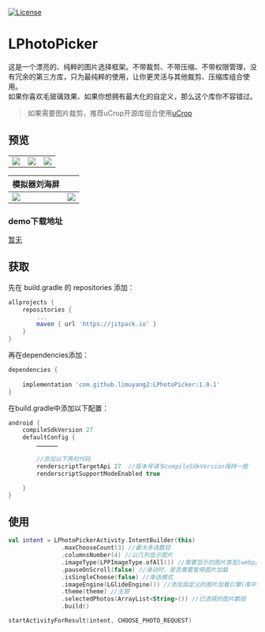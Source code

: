 [![License](https://img.shields.io/badge/license-Apache%202-4EB1BA.svg)](https://www.apache.org/licenses/LICENSE-2.0.html)
# LPhotoPicker
这是一个漂亮的、纯粹的图片选择框架。不带裁剪、不带压缩、不带权限管理，没有冗余的第三方库，只为最纯粹的使用，让你更灵活与其他裁剪、压缩库组合使用。  
如果你喜欢毛玻璃效果、如果你想拥有最大化的自定义，那么这个库你不容错过。  

> 如果需要图片裁剪，推荐uCrop开源库组合使用[uCrop](https://github.com/Yalantis/uCrop)

## 预览
|      |      |      |
| ---- | ---- | ---- |
|![](https://github.com/limuyang2/LPhotoPicker/blob/master/pic/Screenshot3.jpg)|![](https://github.com/limuyang2/LPhotoPicker/blob/master/pic/Screenshot4.jpg)|![](https://github.com/limuyang2/LPhotoPicker/blob/master/pic/Screenshot5.jpg)|

|模拟器刘海屏||
| ---- | ---- |
|![](https://github.com/limuyang2/LPhotoPicker/blob/master/pic/Screenshot1.jpg)|![](https://github.com/limuyang2/LPhotoPicker/blob/master/pic/Screenshot2.jpg)|

### demo下载地址
[暂无](https://)

## 获取 
先在 build.gradle 的 repositories 添加：  
```gradle
allprojects {
	repositories {
		...
		maven { url 'https://jitpack.io' }
	}
}
```

再在dependencies添加：  
```gradle
dependencies {
	
	implementation 'com.github.limuyang2:LPhotoPicker:1.0.1'
}
```

在build.gradle中添加以下配置：  
```gradle
android {
    compileSdkVersion 27
    defaultConfig {
    	………………

		//添加以下两句代码
		renderscriptTargetApi 27  //版本号请与compileSdkVersion保持一致
		renderscriptSupportModeEnabled true

    }
}
```

## 使用
```kotlin
val intent = LPhotoPickerActivity.IntentBuilder(this)
               .maxChooseCount(3) //最大多选数目
               .columnsNumber(4) //以几列显示图片
               .imageType(LPPImageType.ofAll()) //需要显示的图片类型(webp/PNG/GIF/JPG)
               .pauseOnScroll(false) //滑动时，是否需要暂停图片加载
               .isSingleChoose(false) //单选模式
               .imageEngine(LGlideEngine()) //添加自定义的图片加载引擎(库中已经自带Glide加载引擎，如果你不需要自定义，可不添加此句)
               .theme(theme) //主题
               .selectedPhotos(ArrayList<String>()) //已选择的图片数组
               .build()

startActivityForResult(intent, CHOOSE_PHOTO_REQUEST)
```